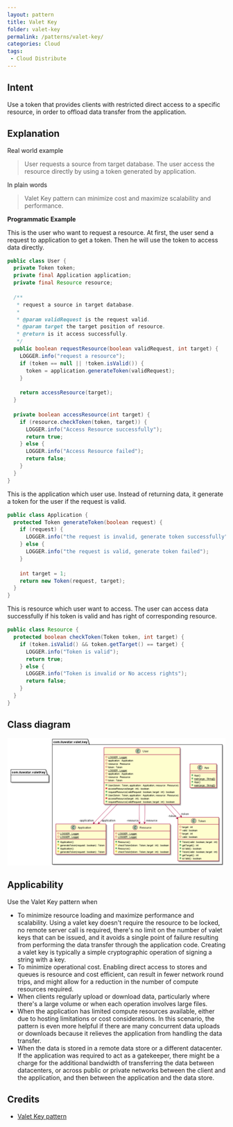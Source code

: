 ```yaml
---
layout: pattern
title: Valet Key
folder: valet-key
permalink: /patterns/valet-key/
categories: Cloud
tags:
 - Cloud Distribute
---
```


## Intent

Use a token that provides clients with restricted direct access to a specific resource, in order to offload data transfer from the application.

## Explanation

Real world example

> User requests a source from target database. The user access the resource directly by using a token generated by application.

In plain words

> Valet Key pattern can minimize cost and maximize scalability and performance.

**Programmatic Example**

This is the user who want to request a resource. At first, the user send a request to application to get a token. Then he will use the token to access data directly.

```java
public class User {
  private Token token;
  private final Application application;
  private final Resource resource;

  /**
   * request a source in target database.
   *
   * @param validRequest is the request valid.
   * @param target the target position of resource.
   * @return is it access successfully.
   */
  public boolean requestResource(boolean validRequest, int target) {
    LOGGER.info("request a resource");
    if (token == null || !token.isValid()) {
      token = application.generateToken(validRequest);
    }

    return accessResource(target);
  }

  private boolean accessResource(int target) {
    if (resource.checkToken(token, target)) {
      LOGGER.info("Access Resource successfully");
      return true;
    } else {
      LOGGER.info("Access Resource failed");
      return false;
    }
  }
}
```

This is the application which user use. Instead of returning data, it generate a token for the user if the request is valid.

```java
public class Application {
  protected Token generateToken(boolean request) {
    if (request) {
      LOGGER.info("the request is invalid, generate token successfully");
    } else {
      LOGGER.info("the request is valid, generate token failed");
    }

    int target = 1;
    return new Token(request, target);
  }
}
```

This is resource which user want to access. The user can access data successfully if his token is valid and has right of corresponding resource.

```java
public class Resource {
  protected boolean checkToken(Token token, int target) {
    if (token.isValid() && token.getTarget() == target) {
      LOGGER.info("Token is valid");
      return true;
    } else {
      LOGGER.info("Token is invalid or No access rights");
      return false;
    }
  }
}
```



## Class diagram

![](./etc/valet-key.urm.png "Valet Key")

## Applicability

Use the Valet Key pattern when

* To minimize resource loading and maximize performance and scalability. Using a valet key doesn't require the resource to be locked, no remote server call is required, there's no limit on the number of valet keys that can be issued, and it avoids a single point of failure resulting from performing the data transfer through the application code. Creating a valet key is typically a simple cryptographic operation of signing a string with a key.
* To minimize operational cost. Enabling direct access to stores and queues is resource and cost efficient, can result in fewer network round trips, and might allow for a reduction in the number of compute resources required.
* When clients regularly upload or download data, particularly where there's a large volume or when each operation involves large files.
* When the application has limited compute resources available, either due to hosting limitations or cost considerations. In this scenario, the pattern is even more helpful if there are many concurrent data uploads or downloads because it relieves the application from handling the data transfer.
* When the data is stored in a remote data store or a different datacenter. If the application was required to act as a gatekeeper, there might be a charge for the additional bandwidth of transferring the data between datacenters, or across public or private networks between the client and the application, and then between the application and the data store.

## Credits

* [Valet Key pattern](https://docs.microsoft.com/en-us/azure/architecture/patterns/valet-key)

